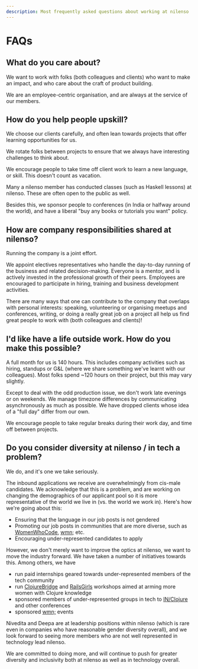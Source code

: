 ```yaml
---
description: Most frequently asked questions about working at nilenso
---
```


# FAQs

## What do you care about?

We want to work with folks (both colleagues and clients) who want to make an impact, and who care about the craft of product building.&#x20;

We are an employee-centric organisation, and are always at the service of our members.

## How do you help people upskill?

We choose our clients carefully, and often lean towards projects that offer learning opportunities for us.&#x20;

We rotate folks between projects to ensure that we always have interesting challenges to think about.

We encourage people to take time off client work to learn a new language, or skill. This doesn't count as vacation.&#x20;

Many a nilenso member has conducted classes (such as Haskell lessons) at nilenso. These are often open to the public as well.

Besides this, we sponsor people to conferences (in India or halfway around the world), and have a liberal "buy any books or tutorials you want" policy.

## How are company responsibilities shared at nilenso?

Running the company is a joint effort.&#x20;

We appoint electives representatives who handle the day-to-day running of the business and related decision-making. Everyone is a mentor, and is actively invested in the professional growth of their peers. Employees are encouraged to participate in hiring, training and business development activities.

There are many ways that one can contribute to the company that overlaps with personal interests: speaking, volunteering or organising meetups and conferences, writing, or doing a really great job on a project all help us find great people to work with (both colleagues and clients)!

## I'd like have a life outside work. How do you make this possible?

A full month for us is 140 hours. This includes company activities such as hiring, standups or G\&L (where we share something we've learnt with our colleagues). Most folks spend \~120 hours on their project, but this may vary slightly.

Except to deal with the odd production issue, we don't work late evenings or on weekends. We manage timezone differences by communicating asynchronously as much as possible. We have dropped clients whose idea of a "full day" differ from our own.

We encourage people to take regular breaks during their work day, and time off between projects.

## Do you consider diversity at nilenso / in tech a problem?

We do, and it's one we take seriously.

The inbound applications we receive are overwhelmingly from cis-male candidates. We acknowledge that this is a problem, and are working on changing the demographics of our applicant pool so it is more representative of the world we live in (vs. the world we work in). Here's how we're going about this:

* Ensuring that the language in our job posts is not gendered
* Promoting our job posts in communities that are more diverse, such as [WomenWhoCode](https://www.womenwhocode.com/), [wmn;](https://wmn.community/) etc.
* Encouraging under-represented candidates to apply

However, we don't merely want to improve the optics at nilenso, we want to move the industry forward. We have taken a number of initiatives towards this. Among others, we have

* run paid internships geared towards under-represented members of the tech community
* run [ClojureBridge](https://clojurebridge.org/) and [RailsGirls](http://railsgirls.com/) workshops aimed at arming more women with Clojure knowledge
* sponsored members of under-represented groups in tech to [IN/Clojure](https://inclojure.org/) and other conferences
* sponsored [wmn;](https://wmn.community/) events

Nivedita and Deepa are at leadership positions within nilenso (which is rare even in companies who have reasonable gender diversity overall), and we look forward to seeing more members who are not well represented in technology lead nilenso.&#x20;

We are committed to doing more, and will continue to push for greater diversity and inclusivity both at nilenso as well as in technology overall.

##
